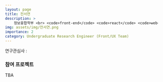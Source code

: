 ```yaml
---
layout: page
title: 전서연
description: >
    정보융합학부 <br> <code>front-end</code> <code>react</code> <code>web</code>
img: assets/img/전서연.png
importance: 2
category: Undergraduate Research Engineer (Front/UX Team)
---
```


연구관심사 : 

### 참여 프로젝트

TBA
